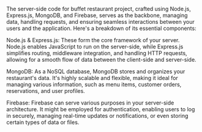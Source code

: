 The server-side code for buffet restaurant project, crafted using Node.js, Express.js, MongoDB, and Firebase, serves as the backbone, managing data, handling requests, and ensuring seamless interactions between your users and the application. Here's a breakdown of its essential components:

Node.js & Express.js:
These form the core framework of your server. Node.js enables JavaScript to run on the server-side, while Express.js simplifies routing, middleware integration, and handling HTTP requests, allowing for a smooth flow of data between the client-side and server-side.

MongoDB:
As a NoSQL database, MongoDB stores and organizes your restaurant's data. It's highly scalable and flexible, making it ideal for managing various information, such as menu items, customer orders, reservations, and user profiles.

Firebase:
Firebase can serve various purposes in your server-side architecture. It might be employed for authentication, enabling users to log in securely, managing real-time updates or notifications, or even storing certain types of data or files.
